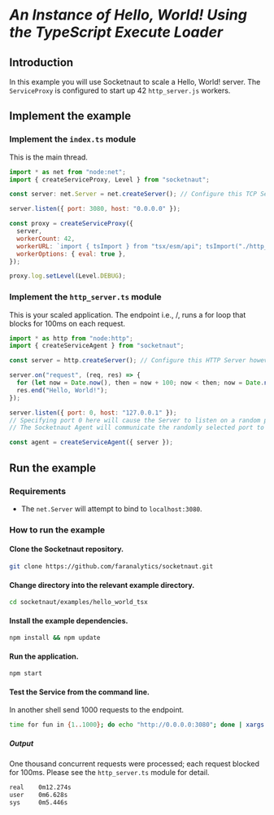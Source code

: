 # _An Instance of Hello, World! Using the TypeScript Execute Loader_

## Introduction

In this example you will use Socketnaut to scale a Hello, World! server. The `ServiceProxy` is configured to start up 42 `http_server.js` workers.

## Implement the example

### Implement the `index.ts` module

This is the main thread.

```js
import * as net from "node:net";
import { createServiceProxy, Level } from "socketnaut";

const server: net.Server = net.createServer(); // Configure this TCP Server however you choose.

server.listen({ port: 3080, host: "0.0.0.0" });

const proxy = createServiceProxy({
  server,
  workerCount: 42,
  workerURL: `import { tsImport } from "tsx/esm/api"; tsImport("./http_server.ts", import.meta.url);`,
  workerOptions: { eval: true },
});

proxy.log.setLevel(Level.DEBUG);
```

### Implement the `http_server.ts` module

This is your scaled application. The endpoint i.e., /, runs a for loop that blocks for 100ms on each request.

```js
import * as http from "node:http";
import { createServiceAgent } from "socketnaut";

const server = http.createServer(); // Configure this HTTP Server however you choose.

server.on("request", (req, res) => {
  for (let now = Date.now(), then = now + 100; now < then; now = Date.now()); // Block for 100 milliseconds.
  res.end("Hello, World!");
});

server.listen({ port: 0, host: "127.0.0.1" });
// Specifying port 0 here will cause the Server to listen on a random port.
// The Socketnaut Agent will communicate the randomly selected port to the ServiceProxy.

const agent = createServiceAgent({ server });
```

## Run the example

### Requirements

- The `net.Server` will attempt to bind to `localhost:3080`.

### How to run the example

#### Clone the Socketnaut repository.

```bash
git clone https://github.com/faranalytics/socketnaut.git
```

#### Change directory into the relevant example directory.

```bash
cd socketnaut/examples/hello_world_tsx
```

#### Install the example dependencies.

```bash
npm install && npm update
```

#### Run the application.

```bash
npm start
```

#### Test the Service from the command line.

In another shell send 1000 requests to the endpoint.

```bash
time for fun in {1..1000}; do echo "http://0.0.0.0:3080"; done | xargs -n1 -P1000 curl
```

##### Output

One thousand concurrent requests were processed; each request blocked for 100ms. Please see the `http_server.ts` module for detail.

```bash
real    0m12.274s
user    0m6.628s
sys     0m5.446s
```
